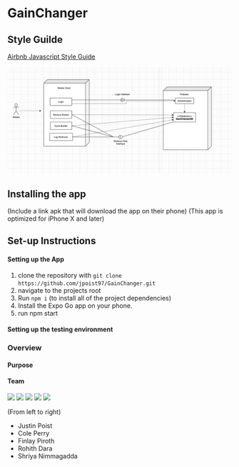 # GainChanger

## Style Guilde
[Airbnb Javascript Style Guide](https://github.com/airbnb/javascript)

![Screenshot](assets/UML.png)

## Installing the app
(Include a link apk that will download the app on their phone)
(This app is optimized for iPhone X and later)

## Set-up Instructions
#### Setting up the App
1. clone the repository with ``` git clone https://github.com/jpoist97/GainChanger.git ```
2. navigate to the projects root
3. Run ```npm i``` (to install all of the project dependencies)
4. Install the Expo Go app on your phone. 
5. run npm start

#### Setting up the testing environment


### Overview

#### Purpose

#### Team

<p float="left">
  <a href="https://github.com/jpoist97" target="_blank"><img src="https://avatars3.githubusercontent.com/u/42504462?s=460&u=fbe279fd5e77ba14a01b2679da9970e49f5a989e&v=4" width="150" /></a>
  <a href="https://github.com/ctperry0301" target="_blank"><img src="https://avatars3.githubusercontent.com/u/15805074?s=400&u=c2a0e7ef773958b28ce01ae19dcdbb1eefcce015&v=4" width="150" /></a>
  <a href="https://github.com/finlaylp" target="_blank"><img src="https://avatars.githubusercontent.com/u/47064384?s=400&u=c1701deeb1fb86a8c52a5b102824a4bbbafe748a&v=4" width="150" /></a>
  <a href="https://github.com/rohithdara" target="_blank"><img src="https://images.squarespace-cdn.com/content/v1/53690faae4b05b7669a5b5ce/1547242275733-RRGHM2Y5ZO8XOSDKQNBQ/ke17ZwdGBToddI8pDm48kNiEM88mrzHRsd1mQ3bxVct7gQa3H78H3Y0txjaiv_0fDoOvxcdMmMKkDsyUqMSsMWxHk725yiiHCCLfrh8O1z4YTzHvnKhyp6Da-NYroOW3ZGjoBKy3azqku80C789l0s0XaMNjCqAzRibjnE_wBlkZ2axuMlPfqFLWy-3Tjp4nKScCHg1XF4aLsQJlo6oYbA/PC010074.jpg" width="150" /></a>
  <a href="https://github.com/shriyan44" target="_blank"><img src="https://static01.nyt.com/images/2017/09/12/us/12xp-monkey1/12xp-monkey1-superJumbo.jpg" width="150" /></a>
  
  
</p>

(From left to right)
- Justin Poist
- Cole Perry
- Finlay Piroth 
- Rohith Dara
- Shriya Nimmagadda

